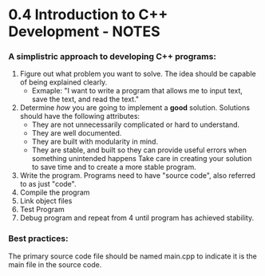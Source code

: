 # 0.4 Introduction to C++ Development - NOTES

### A simplistric approach to developing C++ programs:

1. Figure out what problem you want to solve. The idea should be capable of being explained clearly.
    - Exmaple: "I want to write a program that allows me to input text, save the text, and read the text."
2. Determine _how_ you are going to implement a **good** solution. Solutions should have the following attributes:
    - They are not unnecessarily complicated or hard to understand.
    - They are well documented.
    - They are built with modularity in mind.
    - They are stable, and built so they can provide useful errors when something unintended happens
Take care in creating your solution to save time and to create a more stable program.
3. Write the program. Programs need to have "source code", also referred to as just "code".
4. Compile the program
5. Link object files
6. Test Program
7. Debug program and repeat from 4 until program has achieved stability.

### Best practices:

The primary source code file should be named main.cpp to indicate it is the main file in the source code. 